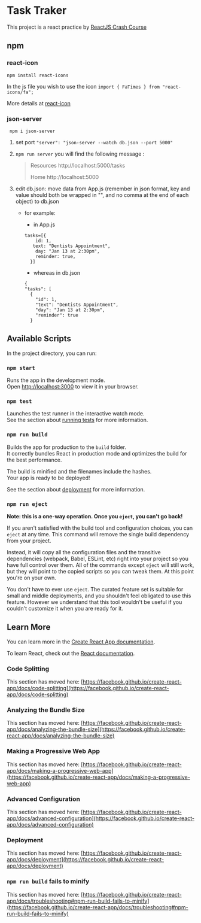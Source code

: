 # Task Traker

This project is a react practice by [ReactJS Crash Course](https://www.youtube.com/watch?v=w7ejDZ8SWv8)

## npm

### react-icon
`npm install react-icons`

In the js file you wish to use the icon
`import { FaTimes } from "react-icons/fa";` 

  More details at [react-icon](https://www.npmjs.com/package/react-icons)

### json-server
` npm i json-server`
  1. set port `"server": "json-server --watch db.json --port 5000"`
  2. `npm run server` you will find the following message : 
     > Resources
     > http://localhost:5000/tasks
     >
     > Home
     > http://localhost:5000
  4. edit db.json: move data from App.js (remember in json format, key and value should both be wrapped in "", and no comma at the end of each object) to db.json
  
      - for example: 
         - in App.js

          ```
          tasks=[{
              id: 1,
             text: "Dentists Appointment",
              day: "Jan 13 at 2:30pm",
              reminder: true,
            }]
        ``` 
         - whereas in db.json
          ```
          {
          "tasks": [
            {
              "id": 1,
              "text": "Dentists Appointment",
              "day": "Jan 13 at 2:30pm",
              "reminder": true
            }
          ```


## Available Scripts

In the project directory, you can run:

### `npm start`

Runs the app in the development mode.\
Open [http://localhost:3000](http://localhost:3000) to view it in your browser.

### `npm test`

Launches the test runner in the interactive watch mode.\
See the section about [running tests](https://facebook.github.io/create-react-app/docs/running-tests) for more information.

### `npm run build`

Builds the app for production to the `build` folder.\
It correctly bundles React in production mode and optimizes the build for the best performance.

The build is minified and the filenames include the hashes.\
Your app is ready to be deployed!

See the section about [deployment](https://facebook.github.io/create-react-app/docs/deployment) for more information.

### `npm run eject`

**Note: this is a one-way operation. Once you `eject`, you can't go back!**

If you aren't satisfied with the build tool and configuration choices, you can `eject` at any time. This command will remove the single build dependency from your project.

Instead, it will copy all the configuration files and the transitive dependencies (webpack, Babel, ESLint, etc) right into your project so you have full control over them. All of the commands except `eject` will still work, but they will point to the copied scripts so you can tweak them. At this point you're on your own.

You don't have to ever use `eject`. The curated feature set is suitable for small and middle deployments, and you shouldn't feel obligated to use this feature. However we understand that this tool wouldn't be useful if you couldn't customize it when you are ready for it.

## Learn More

You can learn more in the [Create React App documentation](https://facebook.github.io/create-react-app/docs/getting-started).

To learn React, check out the [React documentation](https://reactjs.org/).

### Code Splitting

This section has moved here: [https://facebook.github.io/create-react-app/docs/code-splitting](https://facebook.github.io/create-react-app/docs/code-splitting)

### Analyzing the Bundle Size

This section has moved here: [https://facebook.github.io/create-react-app/docs/analyzing-the-bundle-size](https://facebook.github.io/create-react-app/docs/analyzing-the-bundle-size)

### Making a Progressive Web App

This section has moved here: [https://facebook.github.io/create-react-app/docs/making-a-progressive-web-app](https://facebook.github.io/create-react-app/docs/making-a-progressive-web-app)

### Advanced Configuration

This section has moved here: [https://facebook.github.io/create-react-app/docs/advanced-configuration](https://facebook.github.io/create-react-app/docs/advanced-configuration)

### Deployment

This section has moved here: [https://facebook.github.io/create-react-app/docs/deployment](https://facebook.github.io/create-react-app/docs/deployment)

### `npm run build` fails to minify

This section has moved here: [https://facebook.github.io/create-react-app/docs/troubleshooting#npm-run-build-fails-to-minify](https://facebook.github.io/create-react-app/docs/troubleshooting#npm-run-build-fails-to-minify)
